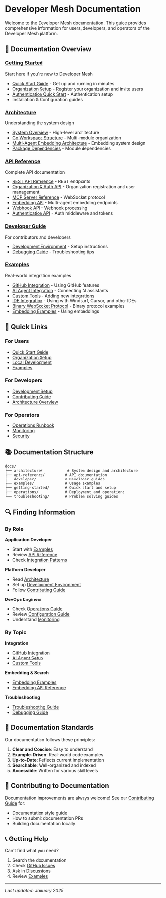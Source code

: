 # Developer Mesh Documentation

Welcome to the Developer Mesh documentation. This guide provides comprehensive information for users, developers, and operators of the Developer Mesh platform.

## 📖 Documentation Overview

### [Getting Started](getting-started/)
Start here if you're new to Developer Mesh
- [Quick Start Guide](getting-started/quick-start-guide.md) - Get up and running in minutes
- [Organization Setup](getting-started/organization-setup.md) - Register your organization and invite users
- [Authentication Quick Start](getting-started/authentication-quick-start.md) - Authentication setup
- Installation & Configuration guides

### [Architecture](architecture/)
Understanding the system design
- [System Overview](architecture/system-overview.md) - High-level architecture
- [Go Workspace Structure](architecture/go-workspace-structure.md) - Multi-module organization
- [Multi-Agent Embedding Architecture](architecture/multi-agent-embedding-architecture.md) - Embedding system design
- [Package Dependencies](architecture/package-dependencies.md) - Module dependencies

### [API Reference](api-reference/)
Complete API documentation
- [REST API Reference](api-reference/rest-api-reference.md) - REST endpoints
- [Organization & Auth API](api-reference/organization-auth-api.md) - Organization registration and user management
- [MCP Server Reference](api-reference/mcp-server-reference.md) - WebSocket protocol
- [Embedding API](api-reference/embedding-api-reference.md) - Multi-agent embedding endpoints
- [Webhook API](api-reference/webhook-api-reference.md) - Webhook processing
- [Authentication API](api-reference/authentication-api-reference.md) - Auth middleware and tokens

### [Developer Guide](developer/)
For contributors and developers
- [Development Environment](developer/development-environment.md) - Setup instructions
- [Debugging Guide](developer/debugging-guide.md) - Troubleshooting tips

### [Examples](examples/)
Real-world integration examples
- [GitHub Integration](examples/github-integration.md) - Using GitHub features
- [AI Agent Integration](examples/ai-agent-integration.md) - Connecting AI assistants
- [Custom Tools](examples/custom-tool-integration.md) - Adding new integrations
- [IDE Integration](examples/ide-integration.md) - Using with Windsurf, Cursor, and other IDEs
- [Binary WebSocket Protocol](examples/binary-websocket-protocol.md) - Binary protocol examples
- [Embedding Examples](examples/embedding-examples.md) - Using embeddings

## 🚀 Quick Links

### For Users
- [Quick Start Guide](getting-started/quick-start-guide.md)
- [Organization Setup](getting-started/organization-setup.md)
- [Local Development](LOCAL_DEVELOPMENT.md)
- [Examples](examples/README.md)

### For Developers
- [Development Setup](developer/development-environment.md)
- [Contributing Guide](../CONTRIBUTING.md)
- [Architecture Overview](architecture/system-overview.md)

### For Operators
- [Operations Runbook](operations/OPERATIONS_RUNBOOK.md)
- [Monitoring](operations/MONITORING.md)
- [Security](operations/SECURITY.md)

## 📚 Documentation Structure

```
docs/
├── architecture/           # System design and architecture
├── api-reference/         # API documentation
├── developer/             # Developer guides
├── examples/              # Usage examples
├── getting-started/       # Quick start and setup
├── operations/            # Deployment and operations
└── troubleshooting/       # Problem solving guides
```

## 🔍 Finding Information

### By Role

**Application Developer**
- Start with [Examples](examples/README.md)
- Review [API Reference](api-reference/)
- Check [Integration Patterns](examples/)

**Platform Developer**
- Read [Architecture](architecture/system-overview.md)
- Set up [Development Environment](developer/development-environment.md)
- Follow [Contributing Guide](../CONTRIBUTING.md)

**DevOps Engineer**
- Check [Operations Guide](operations/)
- Review [Configuration Guide](operations/configuration-guide.md)
- Understand [Monitoring](operations/MONITORING.md)

### By Topic

**Integration**
- [GitHub Integration](examples/github-integration.md)
- [AI Agent Setup](examples/ai-agent-integration.md)
- [Custom Tools](examples/custom-tool-integration.md)

**Embedding & Search**
- [Embedding Examples](examples/embedding-examples.md)
- [Embedding API Reference](api-reference/embedding-api-reference.md)

**Troubleshooting**
- [Troubleshooting Guide](TROUBLESHOOTING.md)
- [Debugging Guide](developer/debugging-guide.md)

## 📝 Documentation Standards

Our documentation follows these principles:

1. **Clear and Concise**: Easy to understand
2. **Example-Driven**: Real-world code examples
3. **Up-to-Date**: Reflects current implementation
4. **Searchable**: Well-organized and indexed
5. **Accessible**: Written for various skill levels

## 🤝 Contributing to Documentation

Documentation improvements are always welcome! See our [Contributing Guide](../CONTRIBUTING.md) for:

- Documentation style guide
- How to submit documentation PRs
- Building documentation locally

## 📞 Getting Help

Can't find what you need?

1. Search the documentation
2. Check [GitHub Issues](https://github.com/developer-mesh/developer-mesh/issues)
3. Ask in [Discussions](https://github.com/developer-mesh/developer-mesh/discussions)
4. Review [Examples](examples/README.md)

---

*Last updated: January 2025*